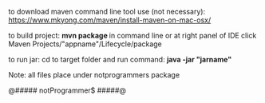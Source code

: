 to <d> download maven </d> command line tool use (not necessary):
https://www.mkyong.com/maven/install-maven-on-mac-osx/

to build project:
<b>mvn package </b>in command line or at right panel of IDE click Maven Projects/"appname"/Lifecycle/package

to run jar:
cd to target folder and run command: <b> java -jar "jarname" </b>


Note: all files place under notprogrammers package
  

  
@##### notProgrammer$ #####@